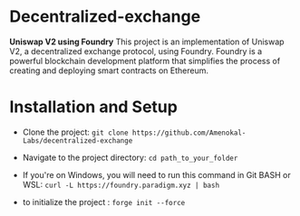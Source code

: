 # Decentralized-exchange
**Uniswap V2 using Foundry**
This project is an implementation of Uniswap V2, a decentralized exchange protocol, using Foundry. Foundry is a powerful blockchain development platform that simplifies the process of creating and deploying smart contracts on Ethereum.

# Installation and Setup
- Clone the project:
`git clone https://github.com/Amenokal-Labs/decentralized-exchange`

- Navigate to the project directory:
`cd path_to_your_folder`

- If you're on Windows, you will need to run this command in  Git BASH or WSL: 
 `curl -L https://foundry.paradigm.xyz | bash`

- to initialize the project : 
  `forge init --force`

  
